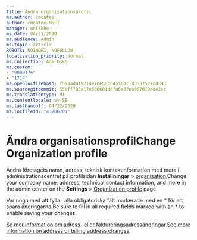 ```yaml
---
title: Ändra organisationsprofil
ms.author: cmcatee
author: cmcatee-MSFT
manager: mnirkhe
ms.date: 04/21/2020
ms.audience: Admin
ms.topic: article
ROBOTS: NOINDEX, NOFOLLOW
localization_priority: Normal
ms.collection: Adm_O365
ms.custom:
- "9000175"
- "1714"
ms.openlocfilehash: f59aad4f971de7de55cc4a160c18b552527cd393
ms.sourcegitcommit: 55eff703a17e500681d8fa6a87eb067019ade3cc
ms.translationtype: MT
ms.contentlocale: sv-SE
ms.lasthandoff: 04/22/2020
ms.locfileid: "43706701"
---
```

# <a name="change-organization-profile"></a><span data-ttu-id="95cd1-102">Ändra organisationsprofil</span><span class="sxs-lookup"><span data-stu-id="95cd1-102">Change Organization profile</span></span>

<span data-ttu-id="95cd1-103">Ändra företagets namn, adress, teknisk kontaktinformation med mera i administrationscentret på profilsidan **Inställningar** > [organisation.](https://go.microsoft.com/fwlink/p/?linkid=2067339)</span><span class="sxs-lookup"><span data-stu-id="95cd1-103">Change your company name, address, technical contact information, and more in the admin center on the **Settings** > [Organization profile](https://go.microsoft.com/fwlink/p/?linkid=2067339) page.</span></span>

<span data-ttu-id="95cd1-104">Var noga med att fylla i alla obligatoriska fält markerade med en \* för att spara ändringarna.</span><span class="sxs-lookup"><span data-stu-id="95cd1-104">Be sure to fill in all required fields marked with an \* to enable saving your changes.</span></span>

<span data-ttu-id="95cd1-105">[Se mer information om adress- eller faktureringsadressändringar](https://docs.microsoft.com/office365/admin/manage/change-address-contact-and-more).</span><span class="sxs-lookup"><span data-stu-id="95cd1-105">[See more information on address or billing address changes](https://docs.microsoft.com/office365/admin/manage/change-address-contact-and-more).</span></span>